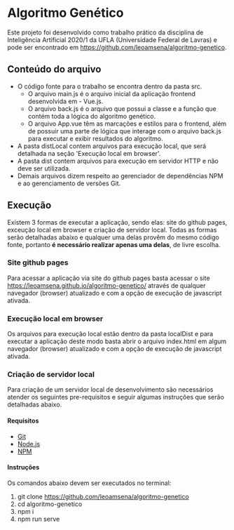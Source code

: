# Algoritmo Genético
Este projeto foi desenvolvido como trabalho prático da disciplina de Inteligência Artificial 2020/1 da UFLA (Universidade Federal de Lavras) e pode ser encontrado em https://github.com/leoamsena/algoritmo-genetico.


Conteúdo do arquivo
---------------	

- O código fonte para o trabalho se encontra dentro da pasta src.
    - O arquivo main.js é o arquivo inicial da aplicação frontend desenvolvida em - Vue.js.
    - O arquivo back.js é o arquivo que possui a classe e a função que contém toda a lógica do algoritmo genético.
    - O arquivo App.vue têm as marcações e estilos para o frontend, além de possuir uma parte de lógica que interage com o arquivo back.js para executar e exibir resultados do algoritmo.
- A pasta distLocal contem arquivos para execução local, que será detalhada na seção  'Execução local em browser'.
- A pasta dist contem arquivos para execução em servidor HTTP e não deve ser utilizada.
- Demais arquivos dizem respeito ao gerenciador de dependências NPM e ao gerenciamento de versões Git.

Execução 
---------------	

Existem 3 formas de executar a aplicação, sendo elas: site do github pages, exceução local em browser e criação de servidor local. Todas as formas serão detalhadas abaixo e qualquer uma delas provêm do mesmo código fonte, portanto **é necessário realizar apenas uma delas**, de livre escolha.

### Site github pages

Para acessar a aplicação via site do github pages basta acessar o site https://leoamsena.github.io/algoritmo-genetico/ através de qualquer navegador (browser) atualizado e com a opção de execução de javascript ativada.

### Execução local em browser
Os arquivos para execução local estão dentro da pasta localDist e para executar a aplicação deste modo basta abrir o arquivo index.html em algum navegador (browser) atualizado e com a opção de execução de javascript ativada.

### Criação de servidor local
Para criação de um servidor local de desenvolvimento são necessários atender os seguintes pre-requisitos e seguir algumas instruções que serão detalhadas abaixo.

#### Requisitos
- [Git](https://git-scm.com/)
- [Node.js](https://nodejs.org/en/)
- [NPM](https://www.npmjs.com/)

#### Instruções
Os comandos abaixo devem ser executados no terminal:
1. git clone https://github.com/leoamsena/algoritmo-genetico
2. cd algoritmo-genetico
3. npm i
4. npm run serve

